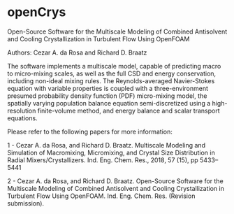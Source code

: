 # openCrys
Open-Source Software for the Multiscale Modeling of Combined Antisolvent and Cooling Crystallization in Turbulent Flow Using OpenFOAM

Authors: Cezar A. da Rosa and Richard D. Braatz
         
The software implements a multiscale model, capable of predicting macro to micro-mixing scales, as well as the full CSD and energy conservation, including non-ideal mixing rules.
The Reynolds-averaged Navier-Stokes equation with variable properties is coupled with a three-environment presumed probability density function (PDF) micro-mixing model, the spatially varying population balance equation semi-discretized using a high-resolution finite-volume method, and energy balance and scalar transport equations.

Please refer to the following papers for more information:

1 - Cezar A. da Rosa, and Richard D. Braatz. Multiscale Modeling and Simulation of Macromixing, Micromixing, and Crystal Size Distribution     in Radial Mixers/Crystallizers. Ind. Eng. Chem. Res., 2018, 57 (15), pp 5433–5441
    
2 - Cezar A. da Rosa, and Richard D. Braatz. Open-Source Software for the Multiscale Modeling of Combined Antisolvent and Cooling     Crystallization in Turbulent Flow Using OpenFOAM. Ind. Eng. Chem. Res. (Revision submission).
